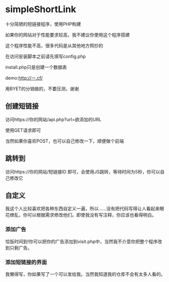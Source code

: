 # simpleShortLink
十分简陋的短链接程序，使用PHP构建

如果你的网站对于性能要求较高，我不建议你使用这个程序搭建

这个程序性能不高，很多代码是从其他地方照抄的

在访问安装脚本之前请先填写config.php

install.php只是创建一个数据表

demo:http://一.cf/

用BYET的分销做的，不要压测，谢谢

## 创建短链接

访问https://你的网站/api.php?url=欲添加的URL

使用GET请求即可

当然如果你喜欢POST，也可以自己修改一下，顺便做个前端

## 跳转到

访问https://你的网站/短链接ID 即可，会使用JS跳转，等待时间为5秒，你可以自己修改它

## 自定义

我这个人比较喜欢把各种东西自定义一遍，所以......没有把代码写得让人看起来眼花缭乱，你可以根据需求修改他们。即使我没有写注释，你应该也看得明白。

### 添加广告

恰饭时间到!你可以把你的广告添加到visit.php中，当然我不介意你把整个程序改到只剩广告。

### 添加短链接的界面

我懒得写，你如果写了一个可以发给我。当然我知道我的仓库不会有太多人看的。
